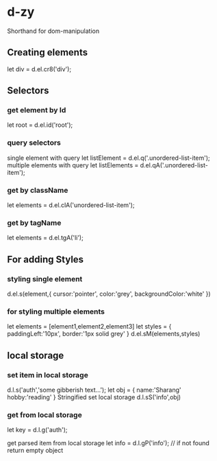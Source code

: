 # d-zy #
Shorthand for dom-manipulation 

## Creating elements
let div = d.el.cr8('div');

## Selectors 
### get element by Id
let root = d.el.id('root');
### query selectors
single element with query
let listElement = d.el.q('.unordered-list-item');
multiple elements with query
let listElements = d.el.qA('.unordered-list-item');
### get by className
let elements = d.el.clA('unordered-list-item');
### get by tagName
let elements = d.el.tgA('li');




## For adding Styles
### styling single element
d.el.s(element,{
  cursor:'pointer',
  color:'grey',
  backgroundColor:'white'
})

### for styling multiple elements
let elements = [element1,element2,element3]
let styles = {
  paddingLeft:'10px',
  border:'1px solid grey'
 }
d.el.sM(elements,styles)
 
 
 ## local storage 
 ### set item in local storage
 d.l.s('auth','some gibberish text...');
 let obj = {
    name:'Sharang'
    hobby:'reading'
  }
 Stringified set local storage
 d.l.sS('info',obj)
 
 ### get from local storage
 let key = d.l.g('auth');
 
 get parsed item from local storage
 let info = d.l.gP('info');   // if not found return empty object
 
